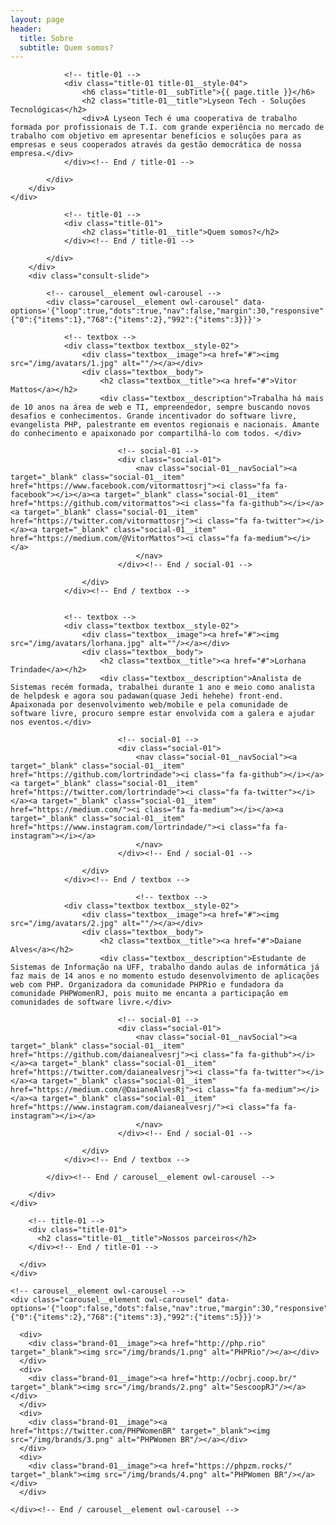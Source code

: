 ```yaml
---
layout: page
header:
  title: Sobre
  subtitle: Quem somos?
---
```


<!-- Section -->
<section class="md-section">
	<div class="container">
		<div class="row">
			<div class="col-lg-10 col-xl-8 offset-0 offset-sm-0 offset-md-0 offset-lg-1 offset-xl-2 ">
				
				<!-- title-01 -->
				<div class="title-01 title-01__style-04">
					<h6 class="title-01__subTitle">{{ page.title }}</h6>
					<h2 class="title-01__title">Lyseon Tech - Soluções Tecnológicas</h2>
					<div>A Lyseon Tech é uma cooperativa de trabalho formada por profissionais de T.I. com grande experiência no mercado de trabalho com objetivo em apresentar benefícios e soluções para as empresas e seus cooperados através da gestão democrática de nossa empresa.</div>
				</div><!-- End / title-01 -->
				
			</div>
		</div>
	</div>
</section>
<!-- End / Section -->




<!-- Our Advisors-->

<!-- Section -->
<section class="md-section" style="padding-bottom:0;">
	<div class="container">
		<div class="row">
			<div class="col-md-8 col-lg-8 offset-0 offset-sm-0 offset-md-2 offset-lg-2 ">
				
				<!-- title-01 -->
				<div class="title-01">
					<h2 class="title-01__title">Quem somos?</h2>
				</div><!-- End / title-01 -->
				
			</div>
		</div>
		<div class="consult-slide">
			
			<!-- carousel__element owl-carousel -->
			<div class="carousel__element owl-carousel" data-options='{"loop":true,"dots":true,"nav":false,"margin":30,"responsive":{"0":{"items":1},"768":{"items":2},"992":{"items":3}}}'>
				
				<!-- textbox -->
				<div class="textbox textbox__style-02">
					<div class="textbox__image"><a href="#"><img src="/img/avatars/1.jpg" alt=""/></a></div>
					<div class="textbox__body">
						<h2 class="textbox__title"><a href="#">Vitor Mattos</a></h2>
						<div class="textbox__description">Trabalha há mais de 10 anos na área de web e TI, empreendedor, sempre buscando novos desafios e conhecimentos. Grande incentivador do software livre, evangelista PHP, palestrante em eventos regionais e nacionais. Amante do conhecimento e apaixonado por compartilhá-lo com todos. </div>
							
							<!-- social-01 -->
							<div class="social-01">
								<nav class="social-01__navSocial"><a target="_blank" class="social-01__item" href="https://www.facebook.com/vitormattosrj"><i class="fa fa-facebook"></i></a><a target="_blank" class="social-01__item" href="https://github.com/vitormattos"><i class="fa fa-github"></i></a><a target="_blank" class="social-01__item" href="https://twitter.com/vitormattosrj"><i class="fa fa-twitter"></i></a><a target="_blank" class="social-01__item" href="https://medium.com/@VitorMattos"><i class="fa fa-medium"></i></a>
								</nav>
							</div><!-- End / social-01 -->
							
					</div>
				</div><!-- End / textbox -->
				
				
				<!-- textbox -->
				<div class="textbox textbox__style-02">
					<div class="textbox__image"><a href="#"><img src="/img/avatars/lorhana.jpg" alt=""/></a></div>
					<div class="textbox__body">
						<h2 class="textbox__title"><a href="#">Lorhana Trindade</a></h2>
						<div class="textbox__description">Analista de Sistemas recém formada, trabalhei durante 1 ano e meio como analista de helpdesk e agora sou padawan(quase Jedi hehehe) front-end. Apaixonada por desenvolvimento web/mobile e pela comunidade de software livre, procuro sempre estar envolvida com a galera e ajudar nos eventos.</div>
							
							<!-- social-01 -->
							<div class="social-01">
								<nav class="social-01__navSocial"><a target="_blank" class="social-01__item" href="https://github.com/lortrindade"><i class="fa fa-github"></i></a><a target="_blank" class="social-01__item" href="https://twitter.com/lortrindade"><i class="fa fa-twitter"></i></a><a target="_blank" class="social-01__item" href="https://medium.com/"><i class="fa fa-medium"></i></a><a target="_blank" class="social-01__item" href="https://www.instagram.com/lortrindade/"><i class="fa fa-instagram"></i></a>
                                </nav>
							</div><!-- End / social-01 -->
							
					</div>
				</div><!-- End / textbox -->

								<!-- textbox -->
				<div class="textbox textbox__style-02">
					<div class="textbox__image"><a href="#"><img src="/img/avatars/2.jpg" alt=""/></a></div>
					<div class="textbox__body">
						<h2 class="textbox__title"><a href="#">Daiane Alves</a></h2>
						<div class="textbox__description">Estudante de Sistemas de Informação na UFF, trabalho dando aulas de informática já faz mais de 14 anos e no momento estudo desenvolvimento de aplicações web com PHP. Organizadora da comunidade PHPRio e fundadora da comunidade PHPWomenRJ, pois muito me encanta a participação em comunidades de software livre.</div>
							
							<!-- social-01 -->
							<div class="social-01">
								<nav class="social-01__navSocial"><a target="_blank" class="social-01__item" href="https://github.com/daianealvesrj"><i class="fa fa-github"></i></a><a target="_blank" class="social-01__item" href="https://twitter.com/daianealvesrj"><i class="fa fa-twitter"></i></a><a target="_blank" class="social-01__item" href="https://medium.com/@DaianeAlvesRj"><i class="fa fa-medium"></i></a><a target="_blank" class="social-01__item" href="https://www.instagram.com/daianealvesrj/"><i class="fa fa-instagram"></i></a>
                                </nav>
							</div><!-- End / social-01 -->
							
					</div>
				</div><!-- End / textbox -->	

			</div><!-- End / carousel__element owl-carousel -->
			
		</div>
	</div>
</section>
<!-- End / Section -->

<!-- Our partner-->

<!-- Section -->
<section class="md-section">
  <div class="container">
    <div class="row">
      <div class="col-md-8 col-lg-8 offset-0 offset-sm-0 offset-md-2 offset-lg-2 ">
        
        <!-- title-01 -->
        <div class="title-01">
          <h2 class="title-01__title">Nossos parceiros</h2>
        </div><!-- End / title-01 -->
        
      </div>
    </div>
    
    <!-- carousel__element owl-carousel -->
    <div class="carousel__element owl-carousel" data-options='{"loop":false,"dots":false,"nav":true,"margin":30,"responsive":{"0":{"items":2},"768":{"items":3},"992":{"items":5}}}'>
      
      <div>
        <div class="brand-01__image"><a href="http://php.rio" target="_blank"><img src="/img/brands/1.png" alt="PHPRio"/></a></div>
      </div>
      <div>
        <div class="brand-01__image"><a href="http://ocbrj.coop.br/" target="_blank"><img src="/img/brands/2.png" alt="SescoopRJ"/></a></div>
      </div>
      <div>
        <div class="brand-01__image"><a href="https://twitter.com/PHPWomenBR" target="_blank"><img src="/img/brands/3.png" alt="PHPWomen BR"/></a></div>
      </div>
      <div>
        <div class="brand-01__image"><a href="https://phpzm.rocks/" target="_blank"><img src="/img/brands/4.png" alt="PHPWomen BR"/></a></div>
      </div>
      
    </div><!-- End / carousel__element owl-carousel -->
    
  </div>
</section>
<!-- End / Section -->